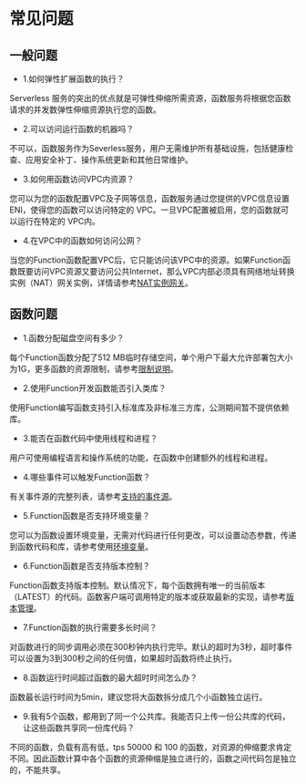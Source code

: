 # 常见问题

## 一般问题

* 1.如何弹性扩展函数的执行？

Serverless 服务的突出的优点就是可弹性伸缩所需资源，函数服务将根据您函数请求的并发数弹性伸缩资源执行您的函数。

 

* 2.可以访问运行函数的机器吗？

不可以，函数服务作为Severless服务，用户无需维护所有基础设施，包括健康检查、应用安全补丁、操作系统更新和其他日常维护。

 

* 3.如何用函数访问VPC内资源？

您可以为您的函数配置VPC及子网等信息，函数服务通过您提供的VPC信息设置ENI，使得您的函数可以访问特定的 VPC。一旦VPC配置被启用，您的函数就可以运行在特定的 VPC内。

 

* 4.在VPC中的函数如何访问公网？

当您的Function函数配置VPC后，它只能访问该VPC中的资源。如果Function函数既要访问VPC资源又要访问公共Internet，那么VPC内部必须具有网络地址转换实例（NAT）网关实例，详情请参考[NAT实例网关](https://docs.jdcloud.com/cn/virtual-private-cloud/nat-instance-gateway)。

 

## 函数问题

* 1.函数分配磁盘空间有多少？

每个Function函数分配了512 MB临时存储空间，单个用户下最大允许部署包大小为1G，更多函数的资源限制，请参考[限制说明](../Function-Service/Introduction/Limits.md)。

 

* 2.使用Function开发函数能否引入类库？

使用Function编写函数支持引入标准库及非标准三方库，公测期间暂不提供依赖库。

 

* 3.能否在函数代码中使用线程和进程？

用户可使用编程语言和操作系统的功能，在函数中创建额外的线程和进程。

 

* 4.哪些事件可以触发Function函数？

有关事件源的完整列表，请参考[支持的事件源](../Function-Service/Operation-Guide/invokefunction/triggermanagement/eventsourceservice/eventsource-service.md )。

 

* 5.Function函数是否支持环境变量？

您可以为函数设置环境变量，无需对代码进行任何更改，可以设置动态参数，传递到函数代码和库，请参考使用[环境变量](../Function-Service/Operation-Guide/ENV-variable.md )。

 

* 6.Function函数是否支持版本控制？

Function函数支持版本控制。默认情况下，每个函数拥有唯一的当前版本（LATEST）的代码。函数客户端可调用特定的版本或获取最新的实现，请参考[版本管理](../Function-Service/Operation-Guide/version.md)。

 

* 7.Function函数的执行需要多长时间？

对函数进行的同步调用必须在300秒钟内执行完毕。默认的超时为3秒，超时事件可以设置为3到300秒之间的任何值，如果超时函数将终止执行。

 

* 8.函数运行时间超过函数的最大超时时间怎么办？

函数最长运行时间为5min，建议您将大函数拆分成几个小函数独立运行。

 

* 9.我有5个函数，都用到了同一个公共库。我能否只上传一份公共库的代码，让这些函数共享同一份库代码？

不同的函数，负载有高有低，tps 50000 和 100 的函数，对资源的伸缩要求肯定不同。因此函数计算中各个函数的资源伸缩是独立进行的，函数之间代码包是独立的，不能共享。
